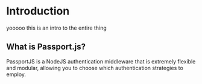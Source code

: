 # Introduction

yooooo this is an intro to the entire thing

## What is Passport.js?

PassportJS is a NodeJS authentication middleware that is extremely flexible and modular, allowing you to choose which authentication strategies to employ.
